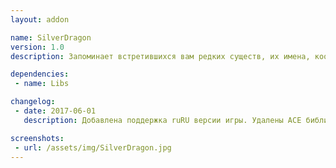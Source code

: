 ```yaml
---
layout: addon

name: SilverDragon
version: 1.0
description: Запоминает встретившихся вам редких существ, их имена, координаты и при использовании аддона [Cartographer](AutoProfit.html), оставляет запись о местоположении встретившегося вам редкого существа в виде метки на карте мира. При следующей встречи с этим же редким существом, будет автоматически извещать вас о его обнаружении.

dependencies:
 - name: Libs

changelog:
 - date: 2017-06-01
   description: Добавлена поддержка ruRU версии игры. Удалены ACE библиотеки. Добавлена зависимость от !Libs. Звуковое уведомление при обнаружении редкого существа. Добавлена база данных редких существ.

screenshots:
 - url: /assets/img/SilverDragon.jpg
---
```

